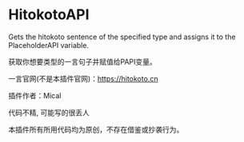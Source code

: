 # HitokotoAPI
Gets the hitokoto sentence of the specified type and assigns it to the PlaceholderAPI variable.

获取你想要类型的一言句子并赋值给PAPI变量。

一言官网(不是本插件官网)：https://hitokoto.cn

插件作者：Mical

代码不精, 可能写的很丢人

本插件所有所用代码均为原创，不存在借鉴或抄袭行为。
